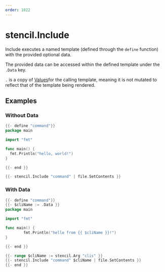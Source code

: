 ```yaml
---
order: 1022
---
```


<!-- Generated by tools/docgen. DO NOT EDIT. -->

# stencil.Include

Include executes a named template (defined through the `define`
function) with the provided optional data.

The provided data can be accessed within the defined template under the
`.Data` key.

`.` is a copy of [Values](#Values)for the calling template, meaning it is not mutated to reflect that of
the template being rendered.

## Examples

### Without Data

```go
{{- define "command"}}
package main

import "fmt"

func main() {
  fmt.Println("hello, world!")
}

{{- end }}

{{- stencil.Include "command" | file.SetContents }}
```

### With Data

```go
{{- define "command"}}
{{- $cliName := .Data }}
package main

import "fmt"

func main() {
		fmt.Println("hello from {{ $cliName }}!")
}

{{- end }}

{{- range $cliName := stencil.Arg "clis" }}
{{- stencil.Include "command" $cliName | file.SetContents }}
{{- end }}
```
